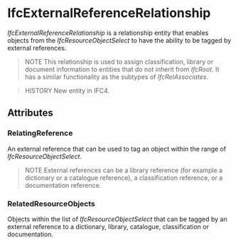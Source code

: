 # IfcExternalReferenceRelationship

_IfcExternalReferenceRelationship_ is a relationship entity that enables objects from the _IfcResourceObjectSelect_ to have the ability to be tagged by external references.

> NOTE  This relationship is used to assign classification, library or document information to entities that do not inherit from _IfcRoot_. It has a similar functionality as the subtypes of _IfcRelAssociates_.

> HISTORY  New entity in IFC4.

## Attributes

### RelatingReference
An external reference that can be used to tag an object within the range of _IfcResourceObjectSelect_.

> NOTE  External references can be a library reference (for example a dictionary or a catalogue reference), a classification reference, or a documentation reference.  
>

### RelatedResourceObjects
Objects within the list of _IfcResourceObjectSelect_ that can be tagged by an external reference to a dictionary, library, catalogue, classification or documentation.
